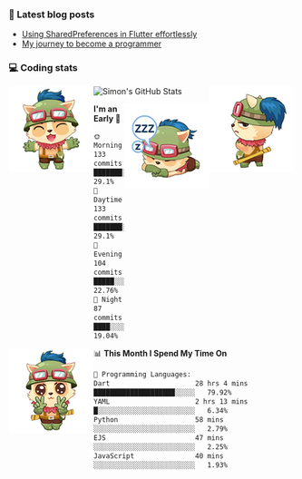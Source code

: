 ### 📘 Latest blog posts

<!-- BLOG-POST-LIST:START -->
- [Using SharedPreferences in Flutter effortlessly](http://blog.codingteemo.me/2020/07/15/Using-SharedPreferences-in-Flutter-effortlessly/)
- [My journey to become a programmer](http://blog.codingteemo.me/2018/07/14/My-journey-to-become-a-programmer/)
<!-- BLOG-POST-LIST:END -->

### 💻 Coding stats
<img align="right" src="https://raw.githubusercontent.com/simonpham/simonpham/master/assets/images/6kiur.gif" >


<img align="left" src="https://raw.githubusercontent.com/simonpham/simonpham/master/assets/images/5kiur.gif" >

![Simon's GitHub Stats](https://github-readme-stats-obu2qdcs2.vercel.app/api?username=simonpham)

<img align="right" src="https://raw.githubusercontent.com/simonpham/simonpham/master/assets/images/4kiur.gif" >

<!--START_SECTION:waka-->
**I'm an Early 🐤** 

```text
🌞 Morning    133 commits    ███████░░░░░░░░░░░░░░░░░░   29.1% 
🌆 Daytime    133 commits    ███████░░░░░░░░░░░░░░░░░░   29.1% 
🌃 Evening    104 commits    █████░░░░░░░░░░░░░░░░░░░░   22.76% 
🌙 Night      87 commits     ████░░░░░░░░░░░░░░░░░░░░░   19.04%

```


<img align="left" src="https://raw.githubusercontent.com/simonpham/simonpham/master/assets/images/19kiur.gif" >📊 **This Month I Spend My Time On** 

```text
💬 Programming Languages: 
Dart                     28 hrs 4 mins       ████████████████████░░░░░   79.92% 
YAML                     2 hrs 13 mins       █░░░░░░░░░░░░░░░░░░░░░░░░   6.34% 
Python                   58 mins             ░░░░░░░░░░░░░░░░░░░░░░░░░   2.79% 
EJS                      47 mins             ░░░░░░░░░░░░░░░░░░░░░░░░░   2.25% 
JavaScript               40 mins             ░░░░░░░░░░░░░░░░░░░░░░░░░   1.93%

```


<!--END_SECTION:waka-->
